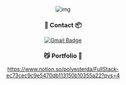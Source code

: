 <div align="center">
 
![img](https://media0.giphy.com/media/11TyfGbDbBv4be/giphy.gif?cid=ecf05e47062c0utnn8adkgaasz0rb42u2ybn2zugpsnh8hyw&ep=v1_gifs_search&rid=giphy.gif&ct=g)

### :truck: Contact	:package:

[![Gmail Badge](https://img.shields.io/badge/Gmail-d14836?style=flat-square&logo=Gmail&logoColor=white&link=mailto:rundollyrun8@gmail.com)](mailto:rundollyrun8@gmail.com)

### 😼 Portfolio	👾

https://www.notion.so/polyesterda/FullStack-ec73cec9c9e5470db113150b10355a22?pvs=4
